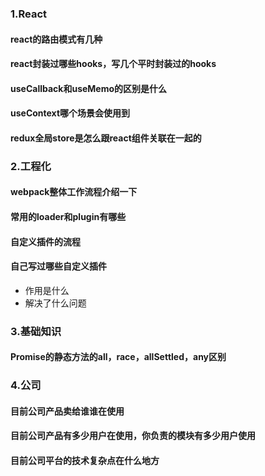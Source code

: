### 1.React

#### react的路由模式有几种

#### react封装过哪些hooks，写几个平时封装过的hooks

#### useCallback和useMemo的区别是什么

#### useContext哪个场景会使用到

#### redux全局store是怎么跟react组件关联在一起的



### 2.工程化

#### webpack整体工作流程介绍一下

#### 常用的loader和plugin有哪些

#### 自定义插件的流程

#### 自己写过哪些自定义插件

* 作用是什么
* 解决了什么问题



### 3.基础知识

#### Promise的静态方法的all，race，allSettled，any区别



### 4.公司

#### 目前公司产品卖给谁谁在使用

#### 目前公司产品有多少用户在使用，你负责的模块有多少用户使用

#### 目前公司平台的技术复杂点在什么地方


